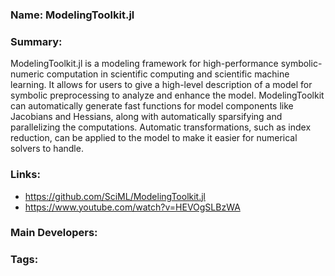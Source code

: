 ### Name: ModelingToolkit.jl
### Summary:
ModelingToolkit.jl is a modeling framework for high-performance symbolic-numeric computation in scientific computing and scientific machine learning. It allows for users to give a high-level description of a model for symbolic preprocessing to analyze and enhance the model. ModelingToolkit can automatically generate fast functions for model components like Jacobians and Hessians, along with automatically sparsifying and parallelizing the computations. Automatic transformations, such as index reduction, can be applied to the model to make it easier for numerical solvers to handle.

### Links:
- https://github.com/SciML/ModelingToolkit.jl
- https://www.youtube.com/watch?v=HEVOgSLBzWA

### Main Developers:

### Tags: